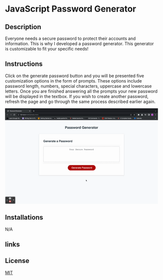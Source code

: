 # JavaScript Password Generator 

## Description

Everyone needs a secure password to protect their accounts and information. This is why I developed a password generator. This generator is customizable to fit your specific needs!

## Instructions 
Click on the generate password button and you will be presented five customization options in the form of prompts. These options include password length, numbers, special characters, uppercase and lowercase letters. Once you are finished answering all the prompts your new password will be displayed in the textbox. If you wish to create another password, refresh the page and go through the same process described earlier again. 

![Alt text](Assets/Untitled_%20Dec%2019,%202022%204_47%20PM.gif)

## Installations 

N/A
## links

## License 
[MIT](https://choosealicense.com/licenses/mit/)